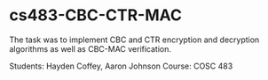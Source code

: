 # cs483-CBC-CTR-MAC
The task was to implement CBC and CTR encryption and decryption algorithms as well as CBC-MAC verification.


Students: Hayden Coffey, Aaron Johnson
Course: COSC 483
